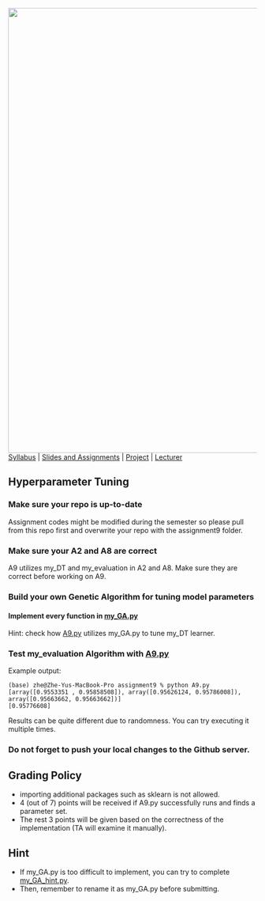 [<img width=900 src="https://github.com/hil-se/fds/blob/master/img/title.png?raw=yes">](https://github.com/hil-se/fds/blob/master/README.md)   
[Syllabus](https://github.com/hil-se/fds/blob/master/README.md) |
[Slides and Assignments](https://github.com/hil-se/fds/blob/master/assignments/README.md) |
[Project](https://github.com/hil-se/fds/blob/master/assignments/project.md) |
[Lecturer](http://zhe-yu.github.io) 

## Hyperparameter Tuning

### Make sure your repo is up-to-date

Assignment codes might be modified during the semester so please pull from this repo first and overwrite your repo with the assignment9 folder. 

### Make sure your A2 and A8 are correct

A9 utilizes my_DT and my_evaluation in A2 and A8. Make sure they are correct before working on A9.

### Build your own Genetic Algorithm for tuning model parameters

#### Implement every function in [my_GA.py](https://github.com/hil-se/fds/blob/master/assignments/assignment9/my_GA.py)
Hint: check how [A9.py](https://github.com/hil-se/fds/blob/master/assignments/assignment9/A9.py) utilizes my_GA.py to tune my_DT learner.

### Test my_evaluation Algorithm with [A9.py](https://github.com/hil-se/fds/blob/master/assignments/assignment9/A9.py)
Example output:
```
(base) zhe@Zhe-Yus-MacBook-Pro assignment9 % python A9.py
[array([0.9553351 , 0.95858508]), array([0.95626124, 0.95786008]), array([0.95663662, 0.95663662])]
[0.95776608]
```
Results can be quite different due to randomness. You can try executing it multiple times.

### Do not forget to push your local changes to the Github server.
 
## Grading Policy
 - importing additional packages such as sklearn is not allowed.
 - 4 (out of 7) points will be received if A9.py successfully runs and finds a parameter set.
 - The rest 3 points will be given based on the correctness of the implementation (TA will examine it manually).

## Hint
 - If my_GA.py is too difficult to implement, you can try to complete [my_GA_hint.py](https://github.com/hil-se/fds/blob/master/assignments/assignment9/my_GA_hint.py).
 - Then, remember to rename it as my_GA.py before submitting. 
 
 


